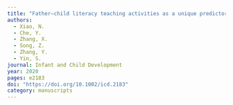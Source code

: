 ```yaml
---
title: "Father–child literacy teaching activities as a unique predictor of Chinese preschool children's word reading skills"
authors:
  - Xiao, N.
  - Che, Y.
  - Zhang, X.
  - Song, Z.
  - Zhang, Y.
  - Yin, S.
journal: Infant and Child Development
year: 2020
pages: e2183
doi: "https://doi.org/10.1002/icd.2183"
category: manuscripts
---
```

